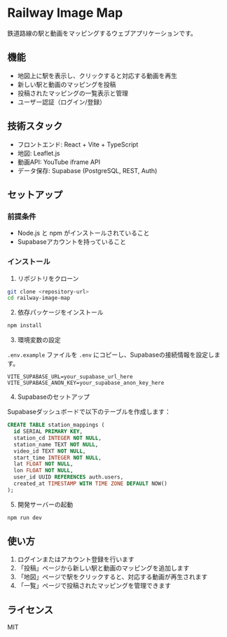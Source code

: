 # Railway Image Map

鉄道路線の駅と動画をマッピングするウェブアプリケーションです。

## 機能

- 地図上に駅を表示し、クリックすると対応する動画を再生
- 新しい駅と動画のマッピングを投稿
- 投稿されたマッピングの一覧表示と管理
- ユーザー認証（ログイン/登録）

## 技術スタック

- フロントエンド: React + Vite + TypeScript
- 地図: Leaflet.js
- 動画API: YouTube iframe API
- データ保存: Supabase (PostgreSQL, REST, Auth)

## セットアップ

### 前提条件

- Node.js と npm がインストールされていること
- Supabaseアカウントを持っていること

### インストール

1. リポジトリをクローン

```bash
git clone <repository-url>
cd railway-image-map
```

2. 依存パッケージをインストール

```bash
npm install
```

3. 環境変数の設定

`.env.example` ファイルを `.env` にコピーし、Supabaseの接続情報を設定します。

```
VITE_SUPABASE_URL=your_supabase_url_here
VITE_SUPABASE_ANON_KEY=your_supabase_anon_key_here
```

4. Supabaseのセットアップ

Supabaseダッシュボードで以下のテーブルを作成します：

```sql
CREATE TABLE station_mappings (
  id SERIAL PRIMARY KEY,
  station_cd INTEGER NOT NULL,
  station_name TEXT NOT NULL,
  video_id TEXT NOT NULL,
  start_time INTEGER NOT NULL,
  lat FLOAT NOT NULL,
  lon FLOAT NOT NULL,
  user_id UUID REFERENCES auth.users,
  created_at TIMESTAMP WITH TIME ZONE DEFAULT NOW()
);
```

5. 開発サーバーの起動

```bash
npm run dev
```

## 使い方

1. ログインまたはアカウント登録を行います
2. 「投稿」ページから新しい駅と動画のマッピングを追加します
3. 「地図」ページで駅をクリックすると、対応する動画が再生されます
4. 「一覧」ページで投稿されたマッピングを管理できます

## ライセンス

MIT